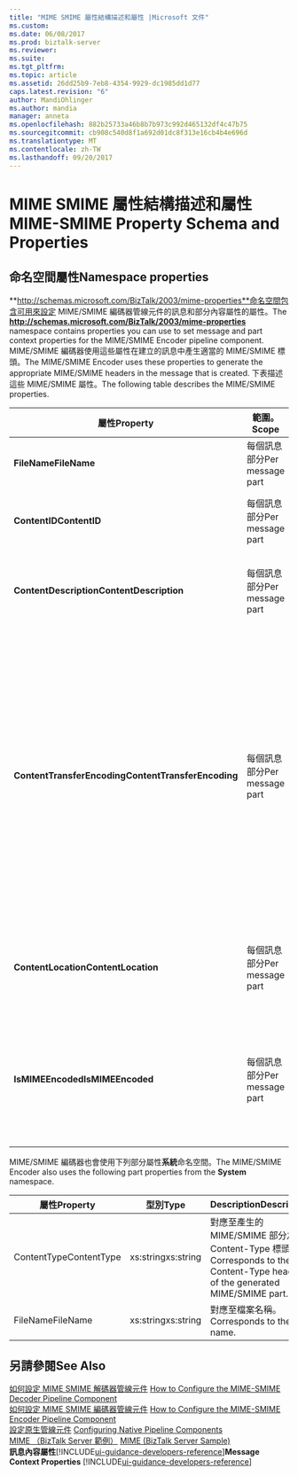 ```yaml
---
title: "MIME SMIME 屬性結構描述和屬性 |Microsoft 文件"
ms.custom: 
ms.date: 06/08/2017
ms.prod: biztalk-server
ms.reviewer: 
ms.suite: 
ms.tgt_pltfrm: 
ms.topic: article
ms.assetid: 26dd25b9-7eb8-4354-9929-dc1985dd1d77
caps.latest.revision: "6"
author: MandiOhlinger
ms.author: mandia
manager: anneta
ms.openlocfilehash: 882b25733a46b8b7b973c992d465132df4c47b75
ms.sourcegitcommit: cb908c540d8f1a692d01dc8f313e16cb4b4e696d
ms.translationtype: MT
ms.contentlocale: zh-TW
ms.lasthandoff: 09/20/2017
---
```

# <a name="mime-smime-property-schema-and-properties"></a><span data-ttu-id="c42b9-102">MIME SMIME 屬性結構描述和屬性</span><span class="sxs-lookup"><span data-stu-id="c42b9-102">MIME-SMIME Property Schema and Properties</span></span>

## <a name="namespace-properties"></a><span data-ttu-id="c42b9-103">命名空間屬性</span><span class="sxs-lookup"><span data-stu-id="c42b9-103">Namespace properties</span></span>
<span data-ttu-id="c42b9-104">**http://schemas.microsoft.com/BizTalk/2003/mime-properties**命名空間包含可用來設定 MIME/SMIME 編碼器管線元件的訊息和部分內容屬性的屬性。</span><span class="sxs-lookup"><span data-stu-id="c42b9-104">The **http://schemas.microsoft.com/BizTalk/2003/mime-properties** namespace contains properties you can use to set message and part context properties for the MIME/SMIME Encoder pipeline component.</span></span> <span data-ttu-id="c42b9-105">MIME/SMIME 編碼器使用這些屬性在建立的訊息中產生適當的 MIME/SMIME 標頭。</span><span class="sxs-lookup"><span data-stu-id="c42b9-105">The MIME/SMIME Encoder uses these properties to generate the appropriate MIME/SMIME headers in the message that is created.</span></span> <span data-ttu-id="c42b9-106">下表描述這些 MIME/SMIME 屬性。</span><span class="sxs-lookup"><span data-stu-id="c42b9-106">The following table describes the MIME/SMIME properties.</span></span>  
  
|<span data-ttu-id="c42b9-107">屬性</span><span class="sxs-lookup"><span data-stu-id="c42b9-107">Property</span></span>|<span data-ttu-id="c42b9-108">範圍。</span><span class="sxs-lookup"><span data-stu-id="c42b9-108">Scope</span></span>|<span data-ttu-id="c42b9-109">類型</span><span class="sxs-lookup"><span data-stu-id="c42b9-109">Type</span></span>|<span data-ttu-id="c42b9-110">Description</span><span class="sxs-lookup"><span data-stu-id="c42b9-110">Description</span></span>|  
|--------------|-----------|----------|-----------------|  
|<span data-ttu-id="c42b9-111">**FileName**</span><span class="sxs-lookup"><span data-stu-id="c42b9-111">**FileName**</span></span>|<span data-ttu-id="c42b9-112">每個訊息部分</span><span class="sxs-lookup"><span data-stu-id="c42b9-112">Per message part</span></span>|<span data-ttu-id="c42b9-113">xs:string</span><span class="sxs-lookup"><span data-stu-id="c42b9-113">xs:string</span></span>|<span data-ttu-id="c42b9-114">設定 MIME/SMIME 部分的檔案名稱標頭。</span><span class="sxs-lookup"><span data-stu-id="c42b9-114">Sets the file name header of the MIME/SMIME part.</span></span>|  
|<span data-ttu-id="c42b9-115">**ContentID**</span><span class="sxs-lookup"><span data-stu-id="c42b9-115">**ContentID**</span></span>|<span data-ttu-id="c42b9-116">每個訊息部分</span><span class="sxs-lookup"><span data-stu-id="c42b9-116">Per message part</span></span>|<span data-ttu-id="c42b9-117">xs:string</span><span class="sxs-lookup"><span data-stu-id="c42b9-117">xs:string</span></span>|<span data-ttu-id="c42b9-118">設定 MIME/SMIME 部分的 Content-ID 標頭。</span><span class="sxs-lookup"><span data-stu-id="c42b9-118">Sets the Content-ID header of the MIME/SMIME part.</span></span>|  
|<span data-ttu-id="c42b9-119">**ContentDescription**</span><span class="sxs-lookup"><span data-stu-id="c42b9-119">**ContentDescription**</span></span>|<span data-ttu-id="c42b9-120">每個訊息部分</span><span class="sxs-lookup"><span data-stu-id="c42b9-120">Per message part</span></span>|<span data-ttu-id="c42b9-121">xs:string</span><span class="sxs-lookup"><span data-stu-id="c42b9-121">xs:string</span></span>|<span data-ttu-id="c42b9-122">設定 MIME/SMIME 部分的 Content-Description 標頭。</span><span class="sxs-lookup"><span data-stu-id="c42b9-122">Sets the Content-Description header of the MIME/SMIME part.</span></span>|  
|<span data-ttu-id="c42b9-123">**ContentTransferEncoding**</span><span class="sxs-lookup"><span data-stu-id="c42b9-123">**ContentTransferEncoding**</span></span>|<span data-ttu-id="c42b9-124">每個訊息部分</span><span class="sxs-lookup"><span data-stu-id="c42b9-124">Per message part</span></span>|<span data-ttu-id="c42b9-125">xs:string</span><span class="sxs-lookup"><span data-stu-id="c42b9-125">xs:string</span></span>|<span data-ttu-id="c42b9-126">設定產生的 MIME/SMIME 部分之 Content-Transfer-Encoding 標頭。</span><span class="sxs-lookup"><span data-stu-id="c42b9-126">Sets the Content-Transfer-Encoding header of the generated MIME/SMIME part.</span></span><br /><br /> <span data-ttu-id="c42b9-127">這個值會覆寫**內容轉移編碼**管線設計師 」 中設定的值。</span><span class="sxs-lookup"><span data-stu-id="c42b9-127">This value overrides the **Content transfer encoding** value configured in Pipeline Designer.</span></span> <span data-ttu-id="c42b9-128">若為 Multipart 訊息，您可以針對不同的 MIME/SMIME 部分使用不同的編碼。</span><span class="sxs-lookup"><span data-stu-id="c42b9-128">For a multi-part message, you can use different encodings for different MIME/SMIME parts.</span></span>|  
|<span data-ttu-id="c42b9-129">**ContentLocation**</span><span class="sxs-lookup"><span data-stu-id="c42b9-129">**ContentLocation**</span></span>|<span data-ttu-id="c42b9-130">每個訊息部分</span><span class="sxs-lookup"><span data-stu-id="c42b9-130">Per message part</span></span>|<span data-ttu-id="c42b9-131">xs:string</span><span class="sxs-lookup"><span data-stu-id="c42b9-131">xs:string</span></span>|<span data-ttu-id="c42b9-132">設定產生的 MIME/SMIME 部分之 Content-Location 標頭。</span><span class="sxs-lookup"><span data-stu-id="c42b9-132">Sets the Content-Location header of the generated MIME/SMIME part.</span></span>|  
|<span data-ttu-id="c42b9-133">**IsMIMEEncoded**</span><span class="sxs-lookup"><span data-stu-id="c42b9-133">**IsMIMEEncoded**</span></span>|<span data-ttu-id="c42b9-134">每個訊息部分</span><span class="sxs-lookup"><span data-stu-id="c42b9-134">Per message part</span></span>|<span data-ttu-id="c42b9-135">xs:boolean</span><span class="sxs-lookup"><span data-stu-id="c42b9-135">xs:boolean</span></span>|<span data-ttu-id="c42b9-136">指定訊息是否有 MIME/SMIME 內容。</span><span class="sxs-lookup"><span data-stu-id="c42b9-136">Specifies whether the message has a MIME/SMIME payload.</span></span> <span data-ttu-id="c42b9-137">MIME 元件會寫入此值，因此無需設定。</span><span class="sxs-lookup"><span data-stu-id="c42b9-137">The MIME component writes to this value, so you do not have to set it.</span></span>|  
  
 <span data-ttu-id="c42b9-138">MIME/SMIME 編碼器也會使用下列部分屬性**系統**命名空間。</span><span class="sxs-lookup"><span data-stu-id="c42b9-138">The MIME/SMIME Encoder also uses the following part properties from the **System** namespace.</span></span>  
  
|<span data-ttu-id="c42b9-139">屬性</span><span class="sxs-lookup"><span data-stu-id="c42b9-139">Property</span></span>|<span data-ttu-id="c42b9-140">型別</span><span class="sxs-lookup"><span data-stu-id="c42b9-140">Type</span></span>|<span data-ttu-id="c42b9-141">Description</span><span class="sxs-lookup"><span data-stu-id="c42b9-141">Description</span></span>|  
|--------------|----------|-----------------|  
|<span data-ttu-id="c42b9-142">ContentType</span><span class="sxs-lookup"><span data-stu-id="c42b9-142">ContentType</span></span>|<span data-ttu-id="c42b9-143">xs:string</span><span class="sxs-lookup"><span data-stu-id="c42b9-143">xs:string</span></span>|<span data-ttu-id="c42b9-144">對應至產生的 MIME/SMIME 部分之 Content-Type 標頭。</span><span class="sxs-lookup"><span data-stu-id="c42b9-144">Corresponds to the Content-Type header of the generated MIME/SMIME part.</span></span>|  
|<span data-ttu-id="c42b9-145">FileName</span><span class="sxs-lookup"><span data-stu-id="c42b9-145">FileName</span></span>|<span data-ttu-id="c42b9-146">xs:string</span><span class="sxs-lookup"><span data-stu-id="c42b9-146">xs:string</span></span>|<span data-ttu-id="c42b9-147">對應至檔案名稱。</span><span class="sxs-lookup"><span data-stu-id="c42b9-147">Corresponds to the file name.</span></span>|  
  
## <a name="see-also"></a><span data-ttu-id="c42b9-148">另請參閱</span><span class="sxs-lookup"><span data-stu-id="c42b9-148">See Also</span></span>  
 <span data-ttu-id="c42b9-149">[如何設定 MIME SMIME 解碼器管線元件](../core/how-to-configure-the-mime-smime-decoder-pipeline-component.md) </span><span class="sxs-lookup"><span data-stu-id="c42b9-149">[How to Configure the MIME-SMIME Decoder Pipeline Component](../core/how-to-configure-the-mime-smime-decoder-pipeline-component.md) </span></span>  
 <span data-ttu-id="c42b9-150">[如何設定 MIME SMIME 編碼器管線元件](../core/how-to-configure-the-mime-smime-encoder-pipeline-component.md) </span><span class="sxs-lookup"><span data-stu-id="c42b9-150">[How to Configure the MIME-SMIME Encoder Pipeline Component](../core/how-to-configure-the-mime-smime-encoder-pipeline-component.md) </span></span>  
 <span data-ttu-id="c42b9-151">[設定原生管線元件](../core/configuring-native-pipeline-components.md) </span><span class="sxs-lookup"><span data-stu-id="c42b9-151">[Configuring Native Pipeline Components](../core/configuring-native-pipeline-components.md) </span></span>  
 <span data-ttu-id="c42b9-152">[MIME （BizTalk Server 範例）](../core/mime-biztalk-server-sample.md) </span><span class="sxs-lookup"><span data-stu-id="c42b9-152">[MIME (BizTalk Server Sample)](../core/mime-biztalk-server-sample.md) </span></span>  
 <span data-ttu-id="c42b9-153">**訊息內容屬性**[!INCLUDE[ui-guidance-developers-reference](../includes/ui-guidance-developers-reference.md)]</span><span class="sxs-lookup"><span data-stu-id="c42b9-153">**Message Context Properties** [!INCLUDE[ui-guidance-developers-reference](../includes/ui-guidance-developers-reference.md)]</span></span>